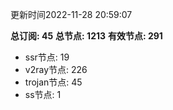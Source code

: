 更新时间2022-11-28 20:59:07

**总订阅: 45**
**总节点: 1213**
**有效节点: 291**
- ssr节点: 19
- v2ray节点: 226
- trojan节点: 45
- ss节点: 1
